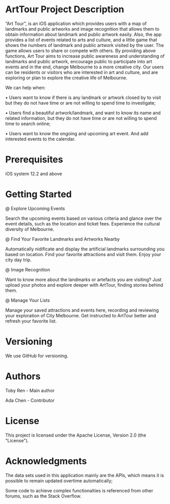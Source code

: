 # ArtTour Project Description

“Art Tour”, is an iOS application which provides users with a map of landmarks and public artworks and image recognition that allows them to obtain information about landmark and public artwork easily. Also, the app provides a list of events related to arts and culture, and a little game that shows the numbers of landmark and public artwork visited by the user. The game allows users to share or compete with others.
By providing above functions, Art Tour aims to increase public awareness and understanding of landmarks and public artwork, encourage public to participate into art events and in the end, change Melbourne to a more creative city.
Our users can be residents or visitors who are interested in art and culture, and are exploring or plan to explore the creative life of Melbourne.

We can help when:

•	Users want to know if there is any landmark or artwork closed by to visit but they do not have time or are not willing to spend time to investigate;

•	Users find a beautiful artwork/landmark, and want to know its name and related information, but they do not have time or are not willing to spend time to search online;                                                                                                                                                  

•	Users want to know the ongoing and upcoming art event. And add interested events to the calendar.

# Prerequisites
iOS system 12.2 and above

# Getting Started

@ Explore Upcoming Events 

Search the upcoming events based on various criteria and glance over the event details, 
such as the location and ticket fees. Experience the cultural diversity of Melbourne.

@ Find Your Favorite Landmarks and Artworks Nearby

Automatically nidificate and display the artificial landmarks surrounding you based on location. 
Find your favorite attractions and visit them. Enjoy your city day trip.

@ Image Recognition

Want to know more about the landmarks or artefacts you are visiting? 
Just upload your photos and explore deeper with ArtTour, finding stories behind them.

@ Manage Your Lists 

Manage your saved attractions and events here, recording and reviewing your 
exploration of City Melbourne. Get instructed to ArtTour better and refresh your favorite list.  

# Versioning
We use GitHub for versioning. 

# Authors
Toby Ren - Main author

Ada Chen - Contributor

# License
This project is licensed under the Apache License, Version 2.0 (the "License").

# Acknowledgments
The data sets used in this application mainly are the APIs, which means it is possible to remain updated overtime automatically;

Some code to achieve complex functionalties is referenced from other forums, such as the Stack Overflow.

